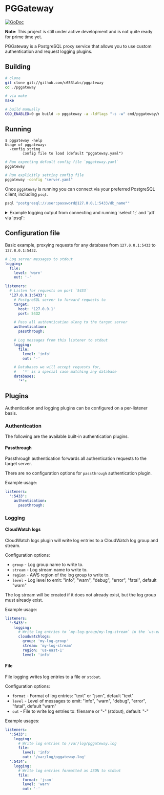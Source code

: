 # PGGateway
[![GoDoc](https://godoc.org/github.com/c653labs/pggateway?status.svg)](https://godoc.org/github.com/c653labs/pggateway)

**Note:** This project is still under active development and is not quite ready for prime time yet.

PGGateway is a PostgreSQL proxy service that allows you to use custom authentication and request logging plugins.

## Building
```bash
# clone
git clone git://github.com/c653labs/pggateway
cd ./pggateway

# via make
make

# build manually
CGO_ENABLED=0 go build -o pggateway -a -ldflags "-s -w" cmd/pggateway/main.go
```

## Running
```
$ pggateway -help
Usage of pggateway:
  -config string
        config file to load (default "pggateway.yaml")
```

```bash
# Run expecting default config file `pggateway.yaml`
pggateway

# Run explicitly setting config file
pggateway -config "server.yaml"
```

Once `pggateway` is running you can connect via your preferred PostgreSQL client, including `psql`.

```bash
psql "postgresql://user:password@127.0.0.1:5433/db_name""
```

<details>
  <summary>Example logging output from connecting and running `select 1;` and `\dt` via `psql`:</summary>
   <code><pre>
WARN[2018-04-02T20:31:49-04:00] listening for connections: ":5433"
INFO[2018-04-02T20:31:51-04:00] new client session                            client="127.0.0.1:58058" database=app session_id=ebb1959c-fc8e-4a1e-adb6-7be484a3980b ssl=true target="127.0.0.1:5432" user=test
INFO[2018-04-02T20:31:51-04:00] server response: AuthenticationRequest<Method=MD5, Salt=[121 29 119 240]>  client="127.0.0.1:58058" database=app session_id=ebb1959c-fc8e-4a1e-adb6-7be484a3980b ssl=true target="127.0.0.1:5432" user=test
INFO[2018-04-02T20:31:51-04:00] client request: PasswordMessage<Password="md5afbab2e5272d66a32c1182b45c4a4f95">  client="127.0.0.1:58058" database=app session_id=ebb1959c-fc8e-4a1e-adb6-7be484a3980b ssl=true target="127.0.0.1:5432" user=test
INFO[2018-04-02T20:31:51-04:00] server response: AuthenticationRequest<Method=OK, Salt=[]>  client="127.0.0.1:58058" database=app session_id=ebb1959c-fc8e-4a1e-adb6-7be484a3980b ssl=true target="127.0.0.1:5432" user=test
INFO[2018-04-02T20:31:51-04:00] server response: ParameterStatus<Name="application_name", Value="psql">  client="127.0.0.1:58058" database=app session_id=ebb1959c-fc8e-4a1e-adb6-7be484a3980b ssl=true target="127.0.0.1:5432" user=test
INFO[2018-04-02T20:31:51-04:00] server response: ParameterStatus<Name="client_encoding", Value="UTF8">  client="127.0.0.1:58058" database=app session_id=ebb1959c-fc8e-4a1e-adb6-7be484a3980b ssl=true target="127.0.0.1:5432" user=test
INFO[2018-04-02T20:31:51-04:00] server response: ParameterStatus<Name="DateStyle", Value="ISO, MDY">  client="127.0.0.1:58058" database=app session_id=ebb1959c-fc8e-4a1e-adb6-7be484a3980b ssl=true target="127.0.0.1:5432" user=test
INFO[2018-04-02T20:31:51-04:00] server response: ParameterStatus<Name="integer_datetimes", Value="on">  client="127.0.0.1:58058" database=app session_id=ebb1959c-fc8e-4a1e-adb6-7be484a3980b ssl=true target="127.0.0.1:5432" user=test
INFO[2018-04-02T20:31:51-04:00] server response: ParameterStatus<Name="IntervalStyle", Value="postgres">  client="127.0.0.1:58058" database=app session_id=ebb1959c-fc8e-4a1e-adb6-7be484a3980b ssl=true target="127.0.0.1:5432" user=test
INFO[2018-04-02T20:31:51-04:00] server response: ParameterStatus<Name="is_superuser", Value="off">  client="127.0.0.1:58058" database=app session_id=ebb1959c-fc8e-4a1e-adb6-7be484a3980b ssl=true target="127.0.0.1:5432" user=test
INFO[2018-04-02T20:31:51-04:00] server response: ParameterStatus<Name="server_encoding", Value="UTF8">  client="127.0.0.1:58058" database=app session_id=ebb1959c-fc8e-4a1e-adb6-7be484a3980b ssl=true target="127.0.0.1:5432" user=test
INFO[2018-04-02T20:31:51-04:00] server response: ParameterStatus<Name="server_version", Value="10.3">  client="127.0.0.1:58058" database=app session_id=ebb1959c-fc8e-4a1e-adb6-7be484a3980b ssl=true target="127.0.0.1:5432" user=test
INFO[2018-04-02T20:31:51-04:00] server response: ParameterStatus<Name="session_authorization", Value="test">  client="127.0.0.1:58058" database=app session_id=ebb1959c-fc8e-4a1e-adb6-7be484a3980b ssl=true target="127.0.0.1:5432" user=test
INFO[2018-04-02T20:31:51-04:00] server response: ParameterStatus<Name="standard_conforming_strings", Value="on">  client="127.0.0.1:58058" database=app session_id=ebb1959c-fc8e-4a1e-adb6-7be484a3980b ssl=true target="127.0.0.1:5432" user=test
INFO[2018-04-02T20:31:51-04:00] server response: ParameterStatus<Name="TimeZone", Value="US/Eastern">  client="127.0.0.1:58058" database=app session_id=ebb1959c-fc8e-4a1e-adb6-7be484a3980b ssl=true target="127.0.0.1:5432" user=test
INFO[2018-04-02T20:31:51-04:00] server response: BackendKeyData<PID=24985, Key=1461566709>  client="127.0.0.1:58058" database=app session_id=ebb1959c-fc8e-4a1e-adb6-7be484a3980b ssl=true target="127.0.0.1:5432" user=test
INFO[2018-04-02T20:31:51-04:00] server response: ReadyForQuery<Status=Idle>   client="127.0.0.1:58058" database=app session_id=ebb1959c-fc8e-4a1e-adb6-7be484a3980b ssl=true target="127.0.0.1:5432" user=test
INFO[2018-04-02T20:31:59-04:00] client request: SimpleQuery<Query="select 1;">  client="127.0.0.1:58058" database=app session_id=ebb1959c-fc8e-4a1e-adb6-7be484a3980b ssl=true target="127.0.0.1:5432" user=test
INFO[2018-04-02T20:31:59-04:00] server response: RowDescription<?column?<TableOID=0, ColumnIndex=0, TypeOID=23, ColumnLength=4, TypeModifier=-1, Format=Text>>  client="127.0.0.1:58058" database=app session_id=ebb1959c-fc8e-4a1e-adb6-7be484a3980b ssl=true target="127.0.0.1:5432" user=test
INFO[2018-04-02T20:31:59-04:00] server response: DataRow<"1">                 client="127.0.0.1:58058" database=app session_id=ebb1959c-fc8e-4a1e-adb6-7be484a3980b ssl=true target="127.0.0.1:5432" user=test
INFO[2018-04-02T20:31:59-04:00] server response: CommandCompletion<Tag="SELECT 1">  client="127.0.0.1:58058" database=app session_id=ebb1959c-fc8e-4a1e-adb6-7be484a3980b ssl=true target="127.0.0.1:5432" user=test
INFO[2018-04-02T20:31:59-04:00] server response: ReadyForQuery<Status=Idle>   client="127.0.0.1:58058" database=app session_id=ebb1959c-fc8e-4a1e-adb6-7be484a3980b ssl=true target="127.0.0.1:5432" user=test
INFO[2018-04-02T20:32:06-04:00] client request: SimpleQuery<Query="SELECT n.nspname as \"Schema\",\n  c.relname as \"Name\",\n  CASE c.relkind WHEN 'r' THEN 'table' WHEN 'v' THEN 'view' WHEN 'm' THEN 'materialized view' WHEN 'i' THEN 'index' WHEN 'S' THEN 'sequence' WHEN 's' THEN 'special' WHEN 'f' THEN 'foreign table' WHEN 'p' THEN 'table' END as \"Type\",\n  pg_catalog.pg_get_userbyid(c.relowner) as \"Owner\"\nFROM pg_catalog.pg_class c\n     LEFT JOIN pg_catalog.pg_namespace n ON n.oid = c.relnamespace\nWHERE c.relkind IN ('r','p','')\n      AND n.nspname <> 'pg_catalog'\n      AND n.nspname <> 'information_schema'\n      AND n.nspname !~ '^pg_toast'\n  AND pg_catalog.pg_table_is_visible(c.oid)\nORDER BY 1,2;">  client="127.0.0.1:58058" database=app session_id=ebb1959c-fc8e-4a1e-adb6-7be484a3980b ssl=true target="127.0.0.1:5432" user=test
INFO[2018-04-02T20:32:06-04:00] server response: RowDescription<Schema<TableOID=2615, ColumnIndex=1, TypeOID=19, ColumnLength=64, TypeModifier=-1, Format=Text>, Name<TableOID=1259, ColumnIndex=1, TypeOID=19, ColumnLength=64, TypeModifier=-1, Format=Text>, Type<TableOID=0, ColumnIndex=0, TypeOID=25, ColumnLength=-1, TypeModifier=-1, Format=Text>, Owner<TableOID=0, ColumnIndex=0, TypeOID=19, ColumnLength=64, TypeModifier=-1, Format=Text>>  client="127.0.0.1:58058" database=app session_id=ebb1959c-fc8e-4a1e-adb6-7be484a3980b ssl=true target="127.0.0.1:5432" user=test
INFO[2018-04-02T20:32:06-04:00] server response: DataRow<"public", "pgbench_accounts", "table", "test">  client="127.0.0.1:58058" database=app session_id=ebb1959c-fc8e-4a1e-adb6-7be484a3980b ssl=true target="127.0.0.1:5432" user=test
INFO[2018-04-02T20:32:06-04:00] server response: DataRow<"public", "pgbench_branches", "table", "test">  client="127.0.0.1:58058" database=app session_id=ebb1959c-fc8e-4a1e-adb6-7be484a3980b ssl=true target="127.0.0.1:5432" user=test
INFO[2018-04-02T20:32:06-04:00] server response: DataRow<"public", "pgbench_history", "table", "test">  client="127.0.0.1:58058" database=app session_id=ebb1959c-fc8e-4a1e-adb6-7be484a3980b ssl=true target="127.0.0.1:5432" user=test
INFO[2018-04-02T20:32:06-04:00] server response: DataRow<"public", "pgbench_tellers", "table", "test">  client="127.0.0.1:58058" database=app session_id=ebb1959c-fc8e-4a1e-adb6-7be484a3980b ssl=true target="127.0.0.1:5432" user=test
INFO[2018-04-02T20:32:06-04:00] server response: DataRow<"public", "t", "table", "test">  client="127.0.0.1:58058" database=app session_id=ebb1959c-fc8e-4a1e-adb6-7be484a3980b ssl=true target="127.0.0.1:5432" user=test
INFO[2018-04-02T20:32:06-04:00] server response: DataRow<"public", "test", "table", "test">  client="127.0.0.1:58058" database=app session_id=ebb1959c-fc8e-4a1e-adb6-7be484a3980b ssl=true target="127.0.0.1:5432" user=test
INFO[2018-04-02T20:32:06-04:00] server response: CommandCompletion<Tag="SELECT 6">  client="127.0.0.1:58058" database=app session_id=ebb1959c-fc8e-4a1e-adb6-7be484a3980b ssl=true target="127.0.0.1:5432" user=test
INFO[2018-04-02T20:32:06-04:00] server response: ReadyForQuery<Status=Idle>   client="127.0.0.1:58058" database=app session_id=ebb1959c-fc8e-4a1e-adb6-7be484a3980b ssl=true target="127.0.0.1:5432" user=test
</pre></code>
</details>

## Configuration file
Basic example, proxying requests for any database from `127.0.0.1:5433` to `127.0.0.1:5432`.

```yaml
# Log server messages to stdout
logging:
  file:
    level: 'warn'
    out: '-'

listeners:
  # Listen for requests on port `5433`
  '127.0.0.1:5433':
    # PostgreSQL server to forward requests to
    target:
      host: '127.0.0.1'
      port: 5432

    # Pass all authentication along to the target server
    authentication:
      passthrough:

    # Log messages from this listener to stdout
    logging:
      file:
        level: 'info'
        out: '-'

    # Databases we will accept requests for,
    #   '*' is a special case matching any database
    databases:
      '*':
```

## Plugins
Authentication and logging plugins can be configured on a per-listener basis.

### Authentication
The following are the available built-in authentication plugins.

#### Passthrough
Passthrough authentication forwards all authentication requests to the target server.

There are no configuration options for `passthrough` authentication plugin.

Example usage:

```yaml
listeners:
  ':5433':
    authentication:
      passthrough:
```

### Logging
#### CloudWatch logs
CloudWatch logs plugin will write log entries to a CloudWatch log group and stream.

Configuration options:

- `group` - Log group name to write to.
- `stream` - Log stream name to write to.
- `region` - AWS region of the log group to write to.
- `level` - Log level to emit: "info", "warn", "debug", "error", "fatal", default "warn"

The log stream will be created if it does not already exist, but the log group must already exist.

Example usage:

```yaml
listeners:
  ':5433':
    logging:
      # Write log entries to `my-log-group/my-log-stream` in the `us-east-1` region
      cloudwatchlogs:
        group: 'my-log-group'
        stream: 'my-log-stream'
        region: 'us-east-1'
        level: 'info'
```

#### File
File logging writes log entries to a file or `stdout`.

Configuration options:

- `format` - Format of log entries: "text" or "json", default "text"
- `level` - Level of messages to emit: "info", "warn", "debug", "error", "fatal", default "warn"
- `out` - File to write log entries to: filename or "-" (stdout), default: "-"

Example usages:

```yaml
listeners:
  ':5433':
    logging:
      # Write log entries to /var/log/pggateway.log
      file:
        level: 'info'
        out: '/var/log/pggateway.log'
  ':5434':
    logging:
      # Write log entries formatted as JSON to stdout
      file:
        format: 'json'
        level: 'warn'
        out: '-'
```
